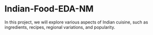 # Indian-Food-EDA-NM
In this project, we will explore various aspects of Indian cuisine, such as ingredients, recipes, regional variations, and popularity.
